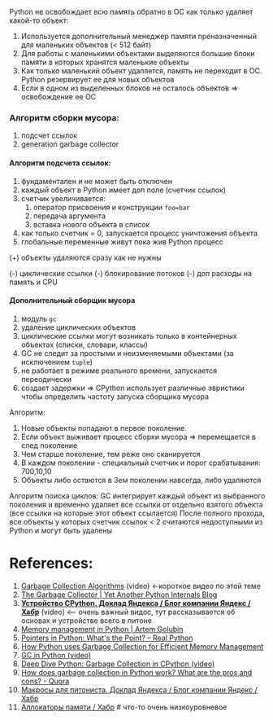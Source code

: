 Python не освобождает всю память обратно в ОС как только удаляет какой-то объект:
1. Используется дополнительный менеджер памяти преназначенный для маленьких объектов (< 512 байт)
2. Для работы с маленькими объектами выделяются большие блоки памяти в которых хранятся маленькие объекты
3. Как только маленький объект удаляется, память не переходит в ОС. Python резервирует ее для новых объектов
4. Если в одном из выделенных блоков не осталось объектов => освобождение ее ОС

### Алгоритм сборки мусора:
1. подсчет ссылок
2. generation garbage collector 

#### Алгоритм подсчета ссылок:
1. фундаментален и не может быть отключен 
2. каждый объект в Python имеет доп поле (счетчик ссылок)
3. счетчик увеличивается:
	1. оператор присвоения и конструкции `foo=bar`
	2. передача аргумента
	3. вставка нового объекта в список
4. как только счетчик = 0, запускается процесс уничтожения объекта
5. глобальные переменные живут пока жив Python процесс

(+) объекты удаляются сразу как не нужны

(-) циклические ссылки
(-) блокирование потоков
(-) доп расходы на память и CPU

#### Дополнительный сборщик мусора
1. модуль `gc`
2. удаление циклических объектов
3. циклические ссылки могут возникать только в контейнерных объектах (списки, словари, классы)
4. GC не следит за простыми и неизменяемыми объектами (за исключением `tuple`)
5. не работает в режиме реального времени, запускается переодически
6. создает задержки => CPython использует различные эвристики чтобы определить частоту запуска сборщика мусора 

Алгоритм:
1. Новые объекты попадают в первое поколение. 
2. Если объект выживает процесс сборки мусора => перемещается в след поколение
3. Чем старше поколение, тем реже оно сканируется
4. В каждом поколении - специальный счетчик и порог срабатывания: 700,10,10
5. Объекты либо остаются в 3ем поколении навсегда, либо удаляются

Алгоритм поиска циклов:
GC интегрирует каждый объект из выбранного поколения и временно удаляет все ссылки от отдельно взятого объекта (все ссылки на которые этот объект ссылается)
После полного прохода, все объекты у которых счетчик ссылок < 2 считаются недоступными из Python и могут быть удалены

# References:

1. [Garbage Collection Algorithms](https://www.youtube.com/watch?v=ZhbIReLe-r8&list=PLMCXHnjXnTnsrjHPvnvXdQV3_6lFfEYi3) (video) <-короткое видео по этой теме
2. [The Garbage Collector | Yet Another Python Internals Blog](https://pythoninternal.wordpress.com/2014/08/04/the-garbage-collector/)
3. **[Устройство CPython. Доклад Яндекса / Блог компании Яндекс / Хабр](https://habr.com/ru/company/yandex/blog/511972/)** (video) <-- очень важный видос, тут рассказывается об основах и устройстве всего в питоне
4. [Memory management in Python | Artem Golubin](https://rushter.com/blog/python-memory-managment/)
5. [Pointers in Python: What's the Point? – Real Python](https://realpython.com/pointers-in-python/)
6.  [How Python uses Garbage Collection for Efficient Memory Management](https://dev.to/karishmashukla/how-python-uses-garbage-collection-for-efficient-memory-management-270h)
7. [GC in Python (video)](https://www.youtube.com/watch?v=iHVs_HkjdmI)
8. [Deep Dive Python: Garbage Collection in CPython (video)](https://www.youtube.com/watch?v=P-8Z0-MhdQs&list=PLdzf4Clw0VbOEWOS_sLhT_9zaiQDrS5AR&index=3)
9. [How does garbage collection in Python work? What are the pros and cons? - Quora](https://www.quora.com/How-does-garbage-collection-in-Python-work-What-are-the-pros-and-cons)
10. [Макросы для питониста. Доклад Яндекса / Блог компании Яндекс / Хабр](https://habr.com/ru/company/yandex/blog/495294/)
11. [Аллокаторы памяти / Хабр](https://habr.com/ru/post/505632/) # что-то очень низкоуровневое